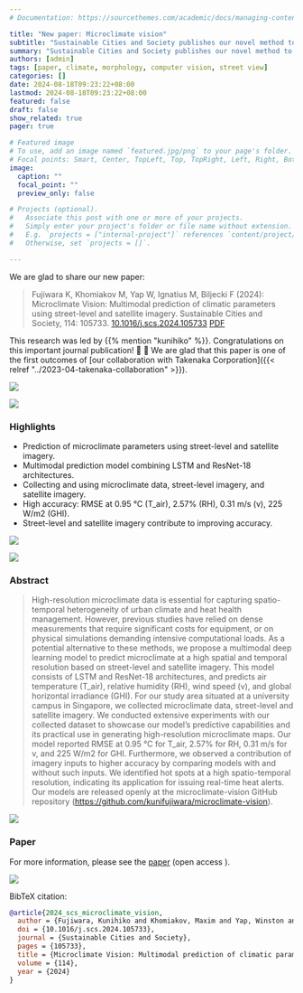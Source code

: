 ```yaml
---
# Documentation: https://sourcethemes.com/academic/docs/managing-content/

title: "New paper: Microclimate vision"
subtitle: "Sustainable Cities and Society publishes our novel method to multimodal prediction of climatic parameters using street-level and satellite imagery."
summary: "Sustainable Cities and Society publishes our novel method to multimodal prediction of climatic parameters using street-level and satellite imagery."
authors: [admin]
tags: [paper, climate, morphology, computer vision, street view]
categories: []
date: 2024-08-18T09:23:22+08:00
lastmod: 2024-08-18T09:23:22+08:00
featured: false
draft: false
show_related: true
pager: true

# Featured image
# To use, add an image named `featured.jpg/png` to your page's folder.
# Focal points: Smart, Center, TopLeft, Top, TopRight, Left, Right, BottomLeft, Bottom, BottomRight.
image:
  caption: ""
  focal_point: ""
  preview_only: false

# Projects (optional).
#   Associate this post with one or more of your projects.
#   Simply enter your project's folder or file name without extension.
#   E.g. `projects = ["internal-project"]` references `content/project/deep-learning/index.md`.
#   Otherwise, set `projects = []`.

---
```


We are glad to share our new paper:

> Fujiwara K, Khomiakov M, Yap W, Ignatius M, Biljecki F (2024): Microclimate Vision: Multimodal prediction of climatic parameters using street-level and satellite imagery. Sustainable Cities and Society, 114: 105733. [<i class="ai ai-doi-square ai"></i> 10.1016/j.scs.2024.105733](https://doi.org/10.1016/j.scs.2024.105733) [<i class="far fa-file-pdf"></i> PDF](/publication/2024-scs-microclimate-vision/2024-scs-microclimate-vision.pdf)</i> <i class="ai ai-open-access-square ai"></i>

This research was led by {{% mention "kunihiko" %}}.
Congratulations on this important journal publication! :raised_hands: :clap:
We are glad that this paper is one of the first outcomes of [our collaboration with Takenaka Corporation]({{< relref "../2023-04-takenaka-collaboration" >}}).

![](1.png)

![](2.png)

### Highlights

+ Prediction of microclimate parameters using street-level and satellite imagery.
+ Multimodal prediction model combining LSTM and ResNet-18 architectures.
+ Collecting and using microclimate data, street-level imagery, and satellite imagery.
+ High accuracy: RMSE at 0.95 °C (T_air), 2.57% (RH), 0.31 m/s (v), 225 W/m2 (GHI).
+ Street-level and satellite imagery contribute to improving accuracy.

![](3.png)

![](4.png)


### Abstract

> High-resolution microclimate data is essential for capturing spatio-temporal heterogeneity of urban climate and heat health management. However, previous studies have relied on dense measurements that require significant costs for equipment, or on physical simulations demanding intensive computational loads. As a potential alternative to these methods, we propose a multimodal deep learning model to predict microclimate at a high spatial and temporal resolution based on street-level and satellite imagery. This model consists of LSTM and ResNet-18 architectures, and predicts air temperature (T_air), relative humidity (RH), wind speed (v), and global horizontal irradiance (GHI). For our study area situated at a university campus in Singapore, we collected microclimate data, street-level and satellite imagery. We conducted extensive experiments with our collected dataset to showcase our model’s predictive capabilities and its practical use in generating high-resolution microclimate maps. Our model reported RMSE at 0.95 °C for T_air, 2.57% for RH, 0.31 m/s for v, and 225 W/m2 for GHI. Furthermore, we observed a contribution of imagery inputs to higher accuracy by comparing models with and without such inputs. We identified hot spots at a high spatio-temporal resolution, indicating its application for issuing real-time heat alerts. Our models are released openly at the microclimate-vision GitHub repository (https://github.com/kunifujiwara/microclimate-vision).

![](5.png)

### Paper 

For more information, please see the [paper](/publication/2024-scs-microclimate-vision/) (open access <i class="ai ai-open-access-square ai"></i>).

[![](page-one.png)](/publication/2024-scs-microclimate-vision/)

BibTeX citation:
```bibtex
@article{2024_scs_microclimate_vision,
  author = {Fujiwara, Kunihiko and Khomiakov, Maxim and Yap, Winston and Ignatius, Marcel and Biljecki, Filip},
  doi = {10.1016/j.scs.2024.105733},
  journal = {Sustainable Cities and Society},
  pages = {105733},
  title = {Microclimate Vision: Multimodal prediction of climatic parameters using street-level and satellite imagery},
  volume = {114},
  year = {2024}
}
```
